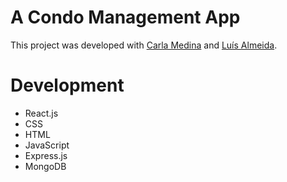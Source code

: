 # A Condo Management App

This project was developed with [Carla Medina](https://github.com/carlassmedina) and [Luís Almeida](https://github.com/LuissFilipe).

# Development
- React.js
- CSS
- HTML
- JavaScript
- Express.js
- MongoDB
